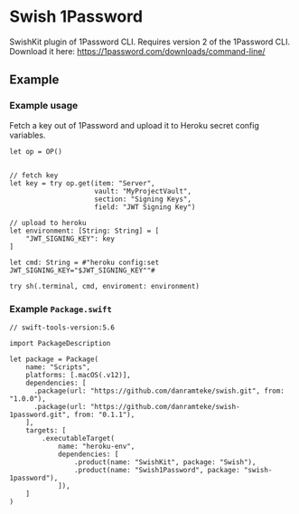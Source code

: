 # Swish 1Password
SwishKit plugin of 1Password CLI. Requires version 2 of the 1Password CLI. Download it here: https://1password.com/downloads/command-line/

## Example


### Example usage

Fetch a key out of 1Password and upload it to Heroku secret config variables.

    let op = OP()
    
    
    // fetch key
    let key = try op.get(item: "Server", 
                         vault: "MyProjectVault", 
                         section: "Signing Keys", 
                         field: "JWT Signing Key")
    
    // upload to heroku    
    let environment: [String: String] = [
        "JWT_SIGNING_KEY": key
    ]
    
    let cmd: String = #"heroku config:set JWT_SIGNING_KEY="$JWT_SIGNING_KEY""#
    
    try sh(.terminal, cmd, enviroment: environment)

### Example `Package.swift`

    // swift-tools-version:5.6

    import PackageDescription

    let package = Package(
        name: "Scripts",
        platforms: [.macOS(.v12)],
        dependencies: [
          .package(url: "https://github.com/danramteke/swish.git", from: "1.0.0"),
          .package(url: "https://github.com/danramteke/swish-1password.git", from: "0.1.1"),
        ],
        targets: [
            .executableTarget(
                name: "heroku-env",
                dependencies: [
                    .product(name: "SwishKit", package: "Swish"),
                    .product(name: "Swish1Password", package: "swish-1password"),
                ]),
        ]
    )

